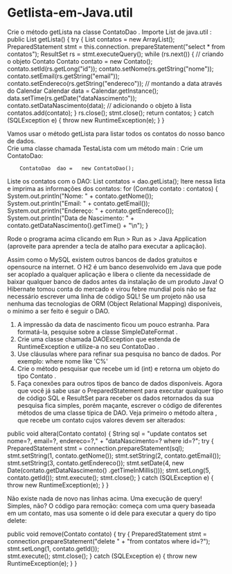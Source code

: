 # Getlista-em-Java.util



Crie	o	método		getLista		na	classe		ContatoDao	.	Importe		List		de		java.util	:
		public	List<Contato>	getLista() {
						try	{
										List<Contato>	contatos	=	new	ArrayList<Contato>();
										PreparedStatement	stmt	=	this.connection.
																		prepareStatement("select	*	from	contatos");
										ResultSet	rs	=	stmt.executeQuery();
										while	(rs.next())	{
														//	criando	o	objeto	Contato
														Contato	contato	=	new	Contato();
														contato.setId(rs.getLong("id"));
														contato.setNome(rs.getString("nome"));
														contato.setEmail(rs.getString("email"));
														contato.setEndereco(rs.getString("endereco"));
														//	montando	a	data	através	do	Calendar
														Calendar	data	=	Calendar.getInstance();
														data.setTime(rs.getDate("dataNascimento"));
														contato.setDataNascimento(data);
														//	adicionando	o	objeto	à	lista
														contatos.add(contato);
										}
										rs.close();
										stmt.close();
										return	contatos;
						}	catch	(SQLException	e)	{
										throw new	RuntimeException(e);
						}
		}
    
Vamos	usar	o	método		getLista		para	listar	todos	os	contatos	do	nosso	banco	de	dados.   
Crie	uma	classe	chamada		TestaLista		com	um	método		main	:
Crie	um	ContatoDao:


		ContatoDao	dao	=	new	ContatoDao();
Liste	os	contatos	com	o	DAO:
		List<Contato>	contatos	=	dao.getLista();
Itere	nessa	lista	e	imprima	as	informações	dos	contatos:
		for	(Contato	contato	:	contatos)	{
						System.out.println("Nome:	"	+	contato.getNome());
						System.out.println("Email:	"	+	contato.getEmail());
						System.out.println("Endereço:	"	+	contato.getEndereco());
						System.out.println("Data	de	Nascimento:	"	+
																		contato.getDataNascimento().getTime()	+	"\n");
		}
    
Rode	o	programa	acima	clicando	em	Run	>	Run	as	>	Java	Application	(aproveite	para	aprender	a
tecla	de	atalho	para	executar	a	aplicação).  

Assim	como	o	MySQL	existem	outros	bancos	de	dados	gratuitos	e	opensource	na	internet.	O	H2	é
um	banco	desenvolvido	em	Java	que	pode	ser	acoplado	a	qualquer	aplicação	e	libera	o	cliente	da
necessidade	de	baixar	qualquer	banco	de	dados	antes	da	instalação	de	um	produto	Java!
O	Hibernate	tomou	 conta	 do	mercado	 e	 virou	 febre	mundial	 pois	 não	 se	 faz	 necessário	 escrever
uma	linha	de	código	SQL!
Se	um	projeto	não	usa	nenhuma	das	tecnologias	de	ORM	(Object	Relational	Mapping)	disponíveis,
o	mínimo	a	ser	feito	é	seguir	o	DAO.
    
1.	 A	 impressão	 da	 data	 de	 nascimento	 ficou	 um	 pouco	 estranha.	 Para	 formatá-la,	 pesquise	 sobre	 a
classe		SimpleDateFormat	.
2.	 Crie	 uma	 classe	 chamada	 DAOException	 que	 estenda	 de	 	RuntimeException		 e	 utilize-a	 no	 seu
	ContatoDao	.
3.	 Use	cláusulas		where		para	refinar	sua	pesquisa	no	banco	de	dados.	Por	exemplo:		where	nome	like
'C%'	
4.	 Crie	o	método		pesquisar		que	recebe	um	id	(int)	e	retorna	um	objeto	do	tipo		Contato	.
1.	 Faça	conexões	para	outros	tipos	de	banco	de	dados	disponíveis.
Agora	que	você	já	sabe	usar	o		PreparedStatement		para	executar	qualquer	tipo	de	código	SQL	e
	ResultSet		para	receber	os	dados	retornados	da	sua	pesquisa	fica	simples,	porém	maçante,	escrever	o
código	de	diferentes	métodos	de	uma	classe	típica	de	DAO.
Veja	primeiro	o	método		altera	,	que	recebe	um		contato		cujos	valores	devem	ser	alterados:


public	void	altera(Contato	contato) {
				String	sql	=	"update	contatos	set	nome=?,	email=?,	endereco=?,"	+
												"dataNascimento=?	where	id=?";
				try	{
								PreparedStatement	stmt	=	connection.prepareStatement(sql);
								stmt.setString(1,	contato.getNome());
								stmt.setString(2,	contato.getEmail());
								stmt.setString(3,	contato.getEndereco());
								stmt.setDate(4,	new	Date(contato.getDataNascimento()
																.getTimeInMillis()));
								stmt.setLong(5,	contato.getId());
								stmt.execute();
								stmt.close();
				}	catch	(SQLException	e)	{
								throw new	RuntimeException(e);
				}
}



Não	existe	nada	de	novo	nas	linhas	acima.	Uma	execução	de	query!	Simples,	não?
O	código	para	remoção:	começa	com	uma	query	baseada	em	um	contato,	mas	usa	somente	o	id	dele
para	executar	a	query	do	tipo	delete:


public	void	remove(Contato	contato) {
				try	{
								PreparedStatement	stmt	=	connection.prepareStatement("delete	"	+
																"from	contatos	where	id=?");
								stmt.setLong(1,	contato.getId());    
                stmt.execute();
								stmt.close();
				}	catch	(SQLException	e)	{
								throw new	RuntimeException(e);
				}
}
    
